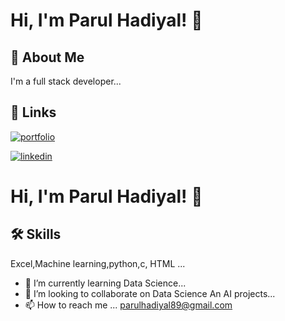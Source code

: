 # Hi, I'm Parul Hadiyal! 👋


## 🚀 About Me
I'm a full stack developer...


## 🔗 Links
[![portfolio](https://img.shields.io/badge/my_portfolio-000?style=for-the-badge&logo=ko-fi&logoColor=white)](https://katherineoelsner.com/)

[![linkedin](https://img.shields.io/badge/linkedin-0A66C2?style=for-the-badge&logo=linkedin&logoColor=white)](https://www.linkedin.com/in/parul-hadiyal-3103492a7/)




# Hi, I'm Parul Hadiyal! 👋

## 🛠 Skills
Excel,Machine learning,python,c, HTML ...
- 🌱 I’m currently learning  Data Science...
- 💞️ I’m looking to collaborate on  Data Science An AI projects...
- 📫 How to reach me ...
      parulhadiyal89@gmail.com
<!---
parulhadiyal/parulhadiyal is a ✨ special ✨ repository because its `README.md` (this file) appears on your GitHub profile.
You can click the Preview link to take a look at your changes.
--->
